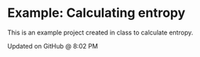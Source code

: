 # Example: Calculating entropy

This is an example project created in class to calculate entropy.

Updated on GitHub @ 8:02 PM
